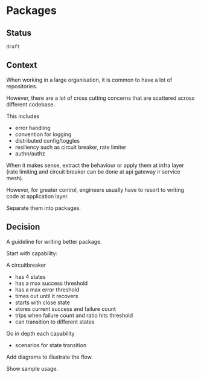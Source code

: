 # Packages

## Status

`draft`


## Context

When working in a large organisation, it is common to have a lot of repositories.

However, there are a lot of cross cutting concerns that are scattered across different codebase.

This includes
- error handling
- convention for logging
- distributed config/toggles
- resiliency such as circuit breaker, rate limiter
- authn/authz

When it makes sense, extract the behaviour or apply them at infra layer (rate limiting and circuit breaker can be done at api gateway ir service mesh).

However, for greater control, engineers usually have to resort to writing code at application layer.

Separate them into packages.

## Decision

A guideline for writing better package.

Start with capability:

A circuitbreaker
- has 4 states
- has a max success threshold
- has a max error threshold
- times out until it recovers
- starts with close state
- stores current success and failure count
- trips when failure count and ratio hits threshold
- can transition to different states

Go in depth each capability
- scenarios for state transition

Add diagrams to illustrate the flow.

Show sample usage.



